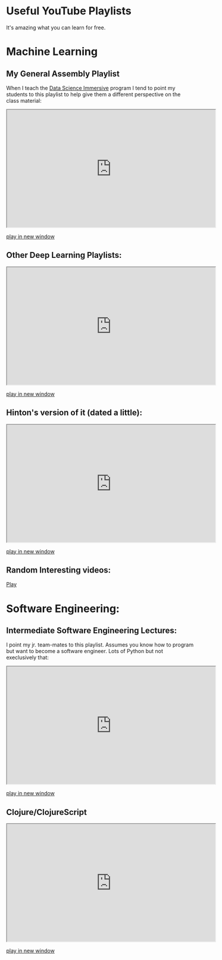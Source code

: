 # Useful YouTube Playlists

It's amazing what you can learn for free. 

# Machine Learning 

## My General Assembly Playlist

When I teach the [Data Science Immersive](https://generalassemb.ly/education/data-science-immersive/boston) program I tend to point my students to this playlist to help give them a different perspective on the class material: 

<iframe width="560" height="315" src="https://www.youtube.com/embed/videoseries?list=PLPUybmlC9fxpr3KOHocoXXdboPCve0b9c" frameborder="5" allow="autoplay; encrypted-media" allowfullscreen></iframe>

[play in new window](https://www.youtube.com/embed/videoseries?list=PLPUybmlC9fxpr3KOHocoXXdboPCve0b9c)

## Other Deep Learning Playlists: 
<iframe width="560" height="315" src="https://www.youtube.com/embed/videoseries?list=PLZSO_6-bSqHQHBCoGaObUljoXAyyqhpFW" frameborder="5" allow="autoplay; encrypted-media" allowfullscreen></iframe>

[play in new window](https://www.youtube.com/embed/videoseries?list=PLZSO_6-bSqHQHBCoGaObUljoXAyyqhpFW)


## Hinton's version of it (dated a little): 
<iframe width="560" height="315" src="https://www.youtube.com/embed/videoseries?list=PLoRl3Ht4JOcdU872GhiYWf6jwrk_SNhz9" frameborder="5" allow="autoplay; encrypted-media" allowfullscreen></iframe>

[play in new window](https://www.youtube.com/embed/videoseries?list=PLoRl3Ht4JOcdU872GhiYWf6jwrk_SNhz9)

## Random Interesting videos: 

[Play](https://www.youtube.com/playlist?list=PLPUybmlC9fxosLLKns8TuHXXpL6Hs8WVr)


# Software Engineering: 
## Intermediate Software Engineering Lectures: 

I point my jr. team-mates to this playlist. Assumes you know how to program but want to become a software engineer. Lots of Python but not execlusively that:  
<iframe width="560" height="315" src="https://www.youtube.com/embed/videoseries?list=PLPUybmlC9fxr57pGc4rODUmXw3LG4HFZU" frameborder="5" allow="autoplay; encrypted-media" allowfullscreen></iframe>

[play in new window](https://www.youtube.com/embed/videoseries?list=PLPUybmlC9fxr57pGc4rODUmXw3LG4HFZU)
## Clojure/ClojureScript

<iframe width="560" height="315" src="https://www.youtube.com/embed/videoseries?list=PLPUybmlC9fxrbtVmsA272HY_DF6YxEOPx" frameborder="5" allow="autoplay; encrypted-media" allowfullscreen></iframe>

[play in new window](https://www.youtube.com/embed/videoseries?list=PLPUybmlC9fxrbtVmsA272HY_DF6YxEOPx)